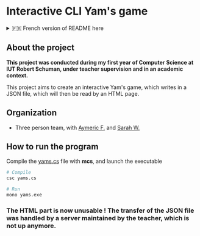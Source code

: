 # Interactive CLI Yam's game 


<details>
<summary>🇫🇷 French version of README here</summary>

## À propos du projet

**Ce projet a été mené durant ma première année de BUT Informatique à l'IUT Robert Schuman, sous la supervision d'enseignants et dans un contexte académique.**

Ce projet a pour but de créer un jeu de Yam's interactif, qui ecrit dans un fichier JSON, qui sera ensuite lu par une page HTML.

## Organisation
* Travail en trinôme, avec [Aymeric F.](https://github.com/cmoiaymeric) et [Sarah W.](https://github.com/Sarahw15)

## Comment lancer le programme

Compilez le fichier [yams.cs](./yams.cs) avec **mcs**, et lancer l'exécutable

```bash
# Compilez
csc yams.cs

# Lancez
mono yams.exe
```  


### La partie HTML est désormais inutilisable ! Le transfert du JSON se faisait grâce à un serveur fourni par l'enseignant, qui est désormais indisponible.


</details>



## About the project

**This project was conducted during my first year of Computer Science at IUT Robert Schuman, under teacher supervision and in an academic context.**

This project aims to create an interactive Yam's game, which writes in a JSON file, which will then be read by an HTML page.

## Organization

* Three person team, with [Aymeric F.](https://github.com/cmoiaymeric) and [Sarah W.](https://github.com/Sarahw15)

## How to run the program

Compile the [yams.cs](./yams.cs) file with **mcs**, and launch the executable


```bash
# Compile
csc yams.cs

# Run
mono yams.exe
```  

### The HTML part is now unusable ! The transfer of the JSON file was handled by a server maintained by the teacher, which is not up anymore.